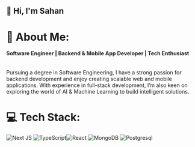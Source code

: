 ## 👋 Hi, I'm Sahan



# 🚀 About Me:
**Software Engineer | Backend & Mobile App Developer | Tech Enthusiast**<br><br><br> Pursuing a degree in Software Engineering, I have a strong passion for backend development and enjoy creating scalable web and mobile applications. With experience in full-stack development, I’m also keen on exploring the world of AI & Machine Learning to build intelligent solutions.

# 💻 Tech Stack:

 ![Next JS](https://img.shields.io/badge/Next-black?style=for-the-badge&logo=next.js&logoColor=white)  ![TypeScript](https://img.shields.io/badge/typescript-%23007ACC.svg?style=for-the-badge&logo=typescript&logoColor=white)![React](https://img.shields.io/badge/react-%2320232a.svg?style=for-the-badge&logo=react&logoColor=%2361DAFB)  ![MongoDB](https://img.shields.io/badge/MongoDB-%234ea94b.svg?style=for-the-badge&logo=mongodb&logoColor=white) ![Postgresql](https://img.shields.io/badge/postgres-%23316192.svg?style=for-the-badge&logo=postgresql&logoColor=white) 
<!--
**sahanchathurangaherath/sahanchathurangaherath** is a ✨ _special_ ✨ repository because its `README.md` (this file) appears on your GitHub profile.

Here are some ideas to get you started:

- 🔭 I’m currently working on ...
- 🌱 I’m currently learning ...
- 👯 I’m looking to collaborate on ...
- 🤔 I’m looking for help with ...
- 💬 Ask me about ...
- 📫 How to reach me: ...
- 😄 Pronouns: ...
- ⚡ Fun fact: ...
-->
